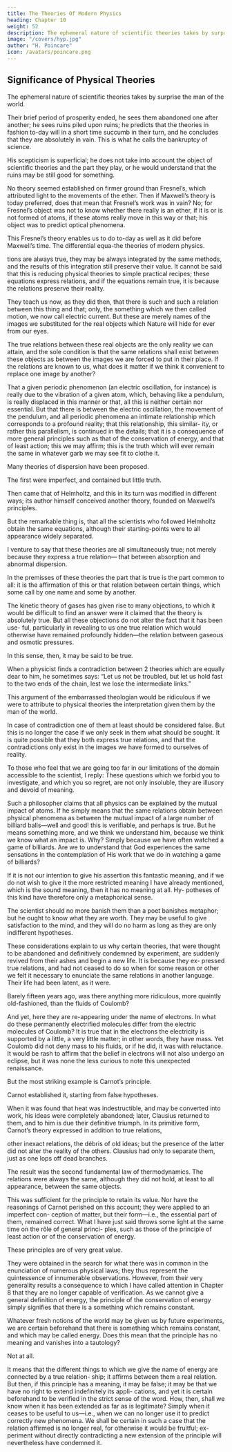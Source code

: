 ```yaml
---
title: The Theories Of Modern Physics
heading: Chapter 10
weight: 52
description: The ephemeral nature of scientific theories takes by surprise the man of the world
image: "/covers/hyp.jpg"
author: "H. Poincare"
icon: /avatars/poincare.png
---
```



## Significance of Physical Theories

The ephemeral nature of scientific theories takes by surprise the man of the world. 

Their brief period of prosperity ended, he sees them abandoned one after another; he sees ruins piled upon ruins; he predicts that the theories in fashion to-day will in a short time succumb in their turn, and he concludes that they are absolutely in vain. This is what he calls the bankruptcy of science.

His scepticism is superficial; he does not take into account the object of scientific theories and the part they play, or he would understand that the ruins may be still good for something. 

No theory seemed established on firmer ground than Fresnel’s, which attributed light to the movements of the ether. Then if Maxwell’s theory is today preferred, does that mean that Fresnel’s work was in vain? No; for Fresnel’s object was not to know whether there really is an ether, if it is or is not formed of atoms, if these atoms really move in this way or that; his object was to predict optical phenomena.

This Fresnel’s theory enables us to do to-day as well as it did before Maxwell’s time. The differential equa-the theories of modern physics.

tions are always true, they may be always integrated by the same methods, and the results of this integration still preserve their value. It cannot be said that this is reducing physical theories to simple practical recipes; these equations express relations, and if the equations
remain true, it is because the relations preserve their reality. 

They teach us now, as they did then, that there is such and such a relation between this thing and that;
only, the something which we then called motion, we now call electric current. But these are merely names of the
images we substituted for the real objects which Nature will hide for ever from our eyes. 

The true relations between these real objects are the only reality we can attain,
and the sole condition is that the same relations shall exist between these objects as between the images we are
forced to put in their place. If the relations are known to us, what does it matter if we think it convenient to
replace one image by another?

That a given periodic phenomenon (an electric oscillation, for instance) is really due to the vibration of a
given atom, which, behaving like a pendulum, is really
displaced in this manner or that, all this is neither certain
nor essential. But that there is between the electric oscillation, the movement of the pendulum, and all periodic phenomena an intimate relationship which corresponds to a profound reality; that this relationship, this similar-
ity, or rather this parallelism, is continued in the details;
that it is a consequence of more general principles such
as that of the conservation of energy, and that of least
action; this we may affirm; this is the truth which will
ever remain the same in whatever garb we may see fit to clothe it.

Many theories of dispersion have been proposed. 

The first were imperfect, and contained but little truth. 

Then came that of Helmholtz, and this in its turn was modified in different ways; its author himself conceived another
theory, founded on Maxwell’s principles. 

But the remarkable thing is, that all the scientists who followed Helmholtz obtain the same equations, although their
starting-points were to all appearance widely separated.

I venture to say that these theories are all simultaneously true; not merely because they express a true relation—
that between absorption and abnormal dispersion. 

In the premisses of these theories the part that is true is the part common to all: it is the affirmation of this or
that relation between certain things, which some call by one name and some by another.

The kinetic theory of gases has given rise to many objections, to which it would be difficult to find an answer
were it claimed that the theory is absolutely true. But all
these objections do not alter the fact that it has been use-
ful, particularly in revealing to us one true relation which
would otherwise have remained profoundly hidden—the
relation between gaseous and osmotic pressures. 

In this sense, then, it may be said to be true.

When a physicist finds a contradiction between 2 theories which are equally dear to him, he sometimes
says: “Let us not be troubled, but let us hold fast to the two ends of the chain, lest we lose the intermediate links.”

This argument of the embarrassed theologian would be ridiculous if we were to attribute to physical theories the
interpretation given them by the man of the world. 

In case of contradiction one of them at least should be considered false. But this is no longer the case if we only
seek in them what should be sought. It is quite possible that they both express true relations, and that the
contradictions only exist in the images we have formed to ourselves of reality. 

To those who feel that we are going too far in our limitations of the domain accessible to the scientist, I reply: These questions which we forbid
you to investigate, and which you so regret, are not only insoluble, they are illusory and devoid of meaning.

Such a philosopher claims that all physics can be explained by the mutual impact of atoms. If he simply
means that the same relations obtain between physical
phenomena as between the mutual impact of a large number of billiard balls—well and good! this is verifiable,
and perhaps is true. But he means something more, and we think we understand him, because we think we know
what an impact is. Why? Simply because we have often watched a game of billiards. Are we to understand
that God experiences the same sensations in the contemplation of His work that we do in watching a game of
billiards? 

If it is not our intention to give his assertion
this fantastic meaning, and if we do not wish to give it the
more restricted meaning I have already mentioned, which
is the sound meaning, then it has no meaning at all. Hy-
potheses of this kind have therefore only a metaphorical
sense. 

The scientist should no more banish them than a poet banishes metaphor; but he ought to know what
they are worth. They may be useful to give satisfaction
to the mind, and they will do no harm as long as they
are only indifferent hypotheses.

These considerations explain to us why certain theories, that were thought to be abandoned and definitively
condemned by experiment, are suddenly revived from their ashes and begin a new life. It is because they ex-
pressed true relations, and had not ceased to do so when
for some reason or other we felt it necessary to enunciate
the same relations in another language. Their life had
been latent, as it were.

Barely fifteen years ago, was there anything more
ridiculous, more quaintly old-fashioned, than the fluids
of Coulomb? 

And yet, here they are re-appearing under the name of electrons. In what do these permanently
electrified molecules differ from the electric molecules of
Coulomb? It is true that in the electrons the electricity is
supported by a little, a very little matter; in other words,
they have mass. Yet Coulomb did not deny mass to his
fluids, or if he did, it was with reluctance. It would be
rash to affirm that the belief in electrons will not also
undergo an eclipse, but it was none the less curious to
note this unexpected renaissance.

But the most striking example is Carnot’s principle.

Carnot established it, starting from false hypotheses.

When it was found that heat was indestructible, and
may be converted into work, his ideas were completely
abandoned; later, Clausius returned to them, and to him
is due their definitive triumph. In its primitive form,
Carnot’s theory expressed in addition to true relations,

other inexact relations, the débris of old ideas; but the
presence of the latter did not alter the reality of the
others. Clausius had only to separate them, just as one
lops off dead branches.

The result was the second fundamental law of thermodynamics. The relations were always the same, although
they did not hold, at least to all appearance, between the
same objects. 

This was sufficient for the principle to retain its value. Nor have the reasonings of Carnot perished
on this account; they were applied to an imperfect con-
ception of matter, but their form—i.e., the essential part
of them, remained correct. What I have just said throws
some light at the same time on the rôle of general princi-
ples, such as those of the principle of least action or of the
conservation of energy. 

These principles are of very great value. 

They were obtained in the search for what there was in common in the enunciation of numerous physical
laws; they thus represent the quintessence of innumerable observations. However, from their very generality
results a consequence to which I have called attention in  Chapter 8 that they are no longer capable
of verification. As we cannot give a general definition of energy, the principle of the conservation of energy simply
signifies that there is a something which remains constant. 

Whatever fresh notions of the world may be given us by future experiments, we are certain beforehand that
there is something which remains constant, and which may be called energy. Does this mean that the principle has no meaning and vanishes into a tautology? 

Not at all. 

It means that the different things to which we give the name of energy are connected by a true relation-
ship; it affirms between them a real relation. But then,
if this principle has a meaning, it may be false; it may
be that we have no right to extend indefinitely its appli-
cations, and yet it is certain beforehand to be verified in
the strict sense of the word. How, then, shall we know
when it has been extended as far as is legitimate? Simply
when it ceases to be useful to us—i.e., when we can no
longer use it to predict correctly new phenomena. We
shall be certain in such a case that the relation affirmed
is no longer real, for otherwise it would be fruitful; ex-
periment without directly contradicting a new extension
of the principle will nevertheless have condemned it.

